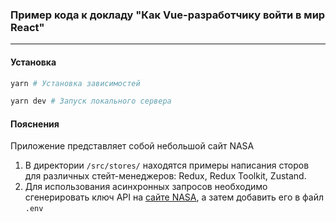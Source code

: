 ### Пример кода к докладу "Как Vue-разработчику войти в мир React"

---

#### Установка

```bash
yarn # Установка зависимостей

yarn dev # Запуск локального сервера
```

#### Пояснения

Приложение представляет собой небольшой сайт NASA

1. В директории `/src/stores/` находятся примеры написания сторов для различных стейт-менеджеров: Redux, Redux Toolkit, Zustand.
2. Для использования асинхронных запросов необходимо сгенерировать ключ API на [сайте NASA](https://api.nasa.gov/), а затем добавить его в файл `.env`
